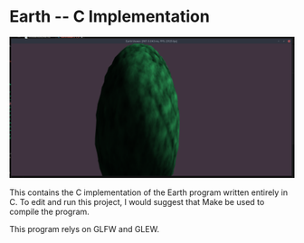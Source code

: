 # Earth -- C Implementation

![Earth Preview](../../Assets/C.png)

This contains the C implementation of the Earth program written entirely in C. To edit and run this project, I would suggest that Make be used to compile the program.

This program relys on GLFW and GLEW.